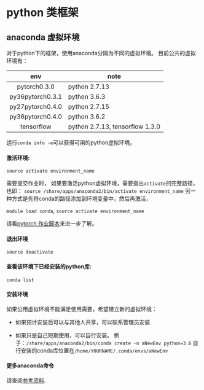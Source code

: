 # python 类框架
## anaconda 虚拟环境
对于python下的框架，使用anaconda分隔为不同的虚拟环境。
目前公共的虚拟环境有：

| env | note |
| :---: | --- |
| pytorch0.3.0       | python 2.7.13|
| py36pytorch0.3.1   | python 3.6.3|
| py27pytorch0.4.0   | python 2.7.15|
| py36pytorch0.4.0   | python 3.6.2|
| tensorflow         | python 2.7.13, tensorflow 1.3.0|

运行`conda info -e`可以获得可用的python虚拟环境。


#### 激活环境:
`source activate environment_name`

需要提交作业时， 如果要激活python虚拟环境，需要指出`activate`的完整路径，也即：
`source /share/apps/anaconda2/bin/activate environment_name`
另一种方式是先将conda的路径添加到环境变量中，然后再激活，

`module load conda`,
`source activate environment_name`

请看[pytorch 作业脚本](pytorch.md)来进一步了解。

#### 退出环境
`source deactivate`

#### 查看该环境下已经安装的python库:
`conda list`

#### 安装环境
如果公用虚拟环境不能满足使用需要，希望建立新的虚拟环境：

-   如果预计安装后可以与其他人共享，可以联系管理员安装

-   如果只是自己短期使用，可以自行安装。
    例子：`/share/apps/anaconda2/bin/conda create -n aNewEnv python=3.6`
    自行安装的conda库位置在`/home/YOURNAME/.conda/envs/aNewEnv`

#### 更多anaconda命令
请查阅[参考资料](../refer.md#anaconda).
